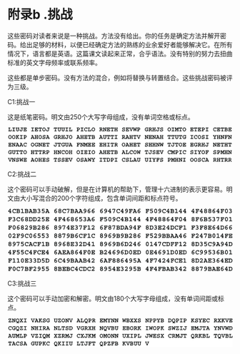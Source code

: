 # 附录b .挑战

这些密码对读者来说是一种挑战。方法没有给出。你的任务是确定方法并解开密码。给出足够的材料，以便已经确定方法的熟练的业余爱好者能够解决它。在所有情况下，语言都是英语。这篇课文读起来正常，合乎语法。没有特别的努力去扭曲标准的英文字母频率或联系频率。

这些都是单步密码。没有方法的混合，例如将替换与转置结合。这些挑战密码被评为三级。

C1:挑战一

这是纸笔密码。明文由250个大写字母组成，没有单词空格或标点。

![20-unnumb-1](img/20-unnumb-1.png)

C2:挑战二

这个密码可以手动破解，但是在计算机的帮助下，管理十六进制的表示更容易。明文由大小写混合的200个字符组成，包含单词间距和标点符号。

![20-unnumb-2](img/20-unnumb-2.png)

C3:挑战三

这个密码可以手动加密和解密。明文由180个大写字母组成，没有单词间距或标点。

![20-unnumb-3](img/20-unnumb-3.png)